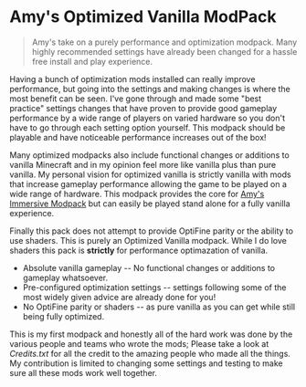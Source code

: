 # Amy's Optimized Vanilla ModPack

> Amy's take on a purely performance and optimization modpack. Many highly recommended settings have already been changed for a hassle free install and play experience.

Having a bunch of optimization mods installed can really improve performance, but going into the settings and making changes is where the most benefit can be seen. I've gone through and made some "best practice" settings changes that have proven to provide good gameplay performance by a wide range of players on varied hardware so you don't have to go through each setting option yourself. This modpack should be playable and have noticeable performance increases out of the box!

Many optimized modpacks also include functional changes or additions to vanilla Minecraft and in my opinion feel more like vanilla plus than pure vanilla. My personal vision for optimized vanilla is strictly vanilla with mods that increase gameplay performance allowing the game to be played on a wide range of hardware. This modpack provides the core for [Amy's Immersive Modpack](https://modrinth.com/modpack/amys-immersive-modpack) but can easily be played stand alone for a fully vanilla experience.

Finally this pack does not attempt to provide OptiFine parity or the ability to use shaders. This is purely an Optimized Vanilla modpack. While I do love shaders this pack is **strictly** for performance optimazation of vanilla.

* Absolute vanilla gameplay -- No functional changes or additions to gameplay whatsoever.
* Pre-configured optimization settings -- settings following some of the most widely given advice are already done for you! 
* No OptiFine parity or shaders -- as pure vanilla as you can get while still being fully optimized. 

This is my first modpack and honestly all of the hard work was done by the various people and teams who wrote the mods; Please take a look at *Credits.txt* for all the credit to the amazing people who made all the things. My contribution is limited to changing some settings and testing to make sure all these mods work well together. 